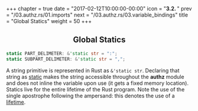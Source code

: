 +++
chapter = true
date = "2017-02-12T10:00:00-00:00"
icon = "<b>3.2. </b>"
prev = "/03.authz.rs/01.imports"
next = "/03.authz.rs/03.variable_bindings"
title = "Global Statics"
weight = 50
+++

## <center>Global Statics</center>

```rust
static PART_DELIMETER: &'static str = ":";
static SUBPART_DELIMETER: &'static str = ",";
```

A string primitive is represented in Rust as ``&'static str``.  Declaring that string as [static](https://doc.rust-lang.org/book/const-and-static.html#static) makes the string accessible throughout the **authz** module and does not inline the variable upon use (it gets a fixed memory location).  Statics live for the entire lifetime of the Rust program.  Note the use of the single apostrophe following the ampersand:  this denotes the use of a [lifetime](https://doc.rust-lang.org/book/lifetimes.html).
